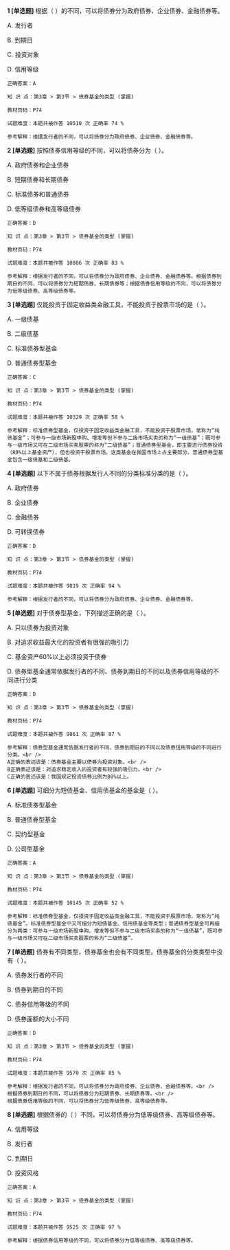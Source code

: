 **1 [单选题]** 根据（       ）的不同，可以将债券分为政府债券、企业债券、金融债券等。

A. 发行者

B. 到期日

C. 投资对象

D. 信用等级

```
正确答案：A

知 识 点：第3章 > 第3节 > 债券基金的类型 (掌握)

教材页码：P74

试题难度：本题共被作答 10510 次 正确率 74 %

参考解释：根据发行者的不同，可以将债券分为政府债券、企业债券、金融债券等。
```


**2 [单选题]** 按照债券信用等级的不同，可以将债券分为（       ）。

A. 政府债券和企业债券

B. 短期债券和长期债券

C. 标准债券和普通债券

D. 低等级债券和高等级债券

```
正确答案：D

知 识 点：第3章 > 第3节 > 债券基金的类型 (掌握)

教材页码：P74

试题难度：本题共被作答 10086 次 正确率 83 %

参考解释：根据发行者的不同，可以将债券分为政府债券、企业债券、金融债券等。根据债券到期日的不同，可以将债券分为短期债券、长期债券等；根据债券信用等级的不同，可以将债券分为低等级债券、高等级债券等。
```


**3 [单选题]** 仅能投资于固定收益类金融工具，不能投资于股票市场的是（       ）。

A. 一级债基

B. 二级债基

C. 标准债券型基金

D. 普通债券型基金

```
正确答案：C

知 识 点：第3章 > 第3节 > 债券基金的类型 (掌握)

教材页码：P74

试题难度：本题共被作答 10329 次 正确率 58 %

参考解释：标准债券型基金，仅投资于固定收益类金融工具，不能投资于股票市场，常称为“纯债基金”；可参与一级市场新股申购、增发等但不参与二级市场买卖的称为“一级债基”；既可参与一级市场又可在二级市场买卖股票的称为“二级债基”；普通债券型基金，即主要进行债券投资（80%以上基金资产），但也投资于股票市场，这类基金在我国市场上占主要部分。普通债券型基金包含一级债基和二级债基。
```


**4 [单选题]** 以下不属于债券根据发行人不同的分类标准分类的是（       ）。

A. 政府债券

B. 企业债券

C. 金融债券

D. 可转换债券

```
正确答案：D

知 识 点：第3章 > 第3节 > 债券基金的类型 (掌握)

教材页码：P74

试题难度：本题共被作答 9819 次 正确率 94 %

参考解释：根据发行者的不同，可以将债券分为政府债券、企业债券、金融债券等。
```


**5 [单选题]** 对于债券型基金，下列描述正确的是（       ）。

A. 只以债券为投资对象&nbsp;

B. 对追求收益最大化的投资者有很强的吸引力

C. 基金资产60%以上必须投资于债券&nbsp;

D. 债券型基金通常依据发行者的不同、债券到期日的不同以及债券信用等级的不同进行分类

```
正确答案：D

知 识 点：第3章 > 第3节 > 债券基金的类型 (掌握)

教材页码：P74

试题难度：本题共被作答 9861 次 正确率 87 %

参考解释：债券型基金通常依据发行者的不同、债券到期日的不同以及债券信用等级的不同进行分类。<br />
A正确的表述该是：债券基金主要以债券为投资对象。<br />
B正确表述该是：对追求稳定收入的投资者有较强的吸引力。<br />
C正确的表述该是：我国规定投资债券比例为80%以上。
```


**6 [单选题]** 可细分为短债基金、信用债基金的基金是（       ）。

A. 标准债券型基金

B. 普通债券型基金

C. 契约型基金

D. 公司型基金

```
正确答案：A

知 识 点：第3章 > 第3节 > 债券基金的类型 (掌握)

教材页码：P74

试题难度：本题共被作答 10145 次 正确率 52 %

参考解释：标准债券型基金，仅投资于固定收益类金融工具，不能投资于股票市场，常称为“纯债基金”。标准债券型基金中又可细分为短债基金、信用债基金等类型；普通债券型基金可再细分为两类：可参与一级市场新股申购、增发等但不参与二级市场买卖的称为“一级债基”，既可参与一级市场又可在二级市场买卖股票的称为“二级债基”。
```


**7 [单选题]** 债券有不同类型，债券基金也会有不同类型。债券基金的分类类型中没有（       ）。

A. 债券发行者的不同

B. 债券到期日的不同

C. 债券信用等级的不同

D. 债券面额的大小不同

```
正确答案：D

知 识 点：第3章 > 第3节 > 债券基金的类型 (掌握)

教材页码：P74

试题难度：本题共被作答 9570 次 正确率 85 %

参考解释：根据发行者的不同，可以将债券分为政府债券、企业债券、金融债券等。<br />
根据债券到期日的不同，可以将债券分为短期债券、长期债券等。<br />
根据债券信用等级的不同，可以将债券分为低等级债券、高等级债券等。
```


**8 [单选题]** 根据债券的（       ）不同，可以将债券分为低等级债券、高等级债券等。

A. 信用等级

B. 发行者

C. 到期日

D. 投资风格

```
正确答案：A

知 识 点：第3章 > 第3节 > 债券基金的类型 (掌握)

教材页码：P74

试题难度：本题共被作答 9525 次 正确率 97 %

参考解释：根据债券信用等级的不同，可以将债券分为低等级债券、高等级债券等。
```

